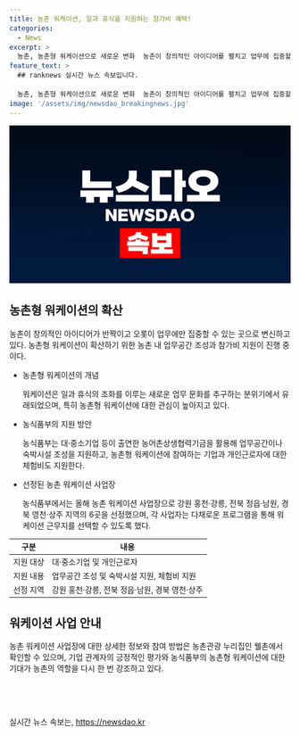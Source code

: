 ```yaml
---
title: 농촌 워케이션, 일과 휴식을 지원하는 참가비 혜택!
categories:
  - News
excerpt: >
  농촌, 농촌형 워케이션으로 새로운 변화  농촌이 창의적인 아이디어를 펼치고 업무에 집중할 수 있는 환경으로 변화하고 있습니다. 농촌형 워케이션을 확대하기 위해 농림축산식품부가 농촌 내 업무공간 조성을 지원하고 참가비를 지원하며, 관광농원과 농촌체험휴양마을 등 6곳이 농촌 워케이션 사업에 참여합니다. 이를 통해 도시민에게 농촌이 새로운 기회를 제공하고 삶, 일, 쉼을 함께 할 수 있는 환경을 조성하고자 합니다. (출처: 정책브리핑 www.korea.kr)
feature_text: >
  ## ranknews 실시간 뉴스 속보입니다.

  농촌, 농촌형 워케이션으로 새로운 변화  농촌이 창의적인 아이디어를 펼치고 업무에 집중할 수 있는 환경으로 변화하고 있습니다. 농촌형 워케이션을 확대하기 위해 농림축산식품부가 농촌 내 업무공간 조성을 지원하고 참가비를 지원하며, 관광농원과 농촌체험휴양마을 등 6곳이 농촌 워케이션 사업에 참여합니다. 이를 통해 도시민에게 농촌이 새로운 기회를 제공하고 삶, 일, 쉼을 함께 할 수 있는 환경을 조성하고자 합니다. (출처: 정책브리핑 www.korea.kr)
image: '/assets/img/newsdao_breakingnews.jpg'
---
```


<p><img src="/assets/img/newsdao_breakingnews.jpg" alt="ranknews 속보" /></p>

<h2 data-ke-size="size26">농촌형 워케이션의 확산</h2>

<p data-ke-size="size16">농촌이 창의적인 아이디어가 반짝이고 오롯이 업무에만 집중할 수 있는 곳으로 변신하고 있다. 농촌형 워케이션이 확산하기 위한 농촌 내 업무공간 조성과 참가비 지원이 진행 중이다.</p>

<ul>
    <li>농촌형 워케이션의 개념</li>
    <p data-ke-size="size16">워케이션은 일과 휴식의 조화를 이루는 새로운 업무 문화를 추구하는 분위기에서 유래되었으며, 특히 농촌형 워케이션에 대한 관심이 높아지고 있다.</p>
    <li>농식품부의 지원 방안</li>
    <p data-ke-size="size16">농식품부는 대·중소기업 등이 출연한 농어촌상생협력기금을 활용해 업무공간이나 숙박시설 조성을 지원하고, 농촌형 워케이션에 참여하는 기업과 개인근로자에 대한 체험비도 지원한다.</p>
    <li>선정된 농촌 워케이션 사업장</li>
    <p data-ke-size="size16">농식품부에서는 올해 농촌 워케이션 사업장으로 강원 홍천·강릉, 전북 정읍·남원, 경북 영천·상주 지역의 6곳을 선정했으며, 각 사업자는 다채로운 프로그램을 통해 워케이션 근무지를 선택할 수 있도록 했다.</p>
</ul>

<table>
    <thead>
        <tr>
            <th>구분</th>
            <th>내용</th>
        </tr>
    </thead>
    <tbody>
        <tr>
            <td>지원 대상</td>
            <td>대·중소기업 및 개인근로자</td>
        </tr>
        <tr>
            <td>지원 내용</td>
            <td>업무공간 조성 및 숙박시설 지원, 체험비 지원</td>
        </tr>
        <tr>
            <td>선정 지역</td>
            <td>강원 홍천·강릉, 전북 정읍·남원, 경북 영천·상주</td>
        </tr>
    </tbody>
</table>

<h2 data-ke-size="size26">워케이션 사업 안내</h2>

<p data-ke-size="size16">농촌 워케이션 사업장에 대한 상세한 정보와 참여 방법은 농촌관광 누리집인 웰촌에서 확인할 수 있으며, 기업 관계자의 긍정적인 평가와 농식품부의 농촌형 워케이션에 대한 기대가 농촌의 역할을 다시 한 번 강조하고 있다.</p>

<p data-ke-size="size16">&nbsp;</p>

<p data-ke-size="size16">&nbsp;</p>
실시간 뉴스 속보는, <a href="https://newsdao.kr" rel="dofollow">https://newsdao.kr</a>


